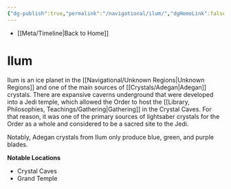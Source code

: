 ```yaml
---
{"dg-publish":true,"permalink":"/navigational/ilum/","dgHomeLink":false}
---
```


- [[Meta/Timeline\|Back to Home]]

# Ilum
Ilum is an ice planet in the [[Navigational/Unknown Regions\|Unknown Regions]] and one of the main sources of [[Crystals/Adegan\|Adegan]] crystals. There are expansive caverns underground that were developed into a Jedi temple, which allowed the Order to host the [[Library, Philosophies, Teachings/Gathering\|Gathering]] in the Crystal Caves. For that reason, it was one of the primary sources of lightsaber crystals for the Order as a whole and considered to be a sacred site to the Jedi. 

Notably, Adegan crystals from Ilum only produce blue, green, and purple blades. 

**Notable Locations**
- Crystal Caves
- Grand Temple